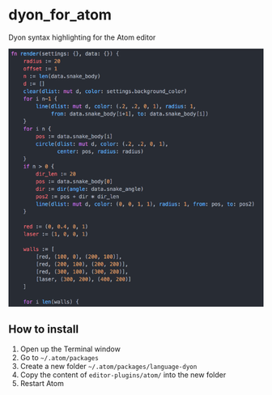 # dyon_for_atom
Dyon syntax highlighting for the Atom editor

![screenshot](../../images/code.png)

## How to install

1. Open up the Terminal window
2. Go to `~/.atom/packages`
3. Create a new folder `~/.atom/packages/language-dyon`
4. Copy the content of `editor-plugins/atom/` into the new folder
5. Restart Atom
